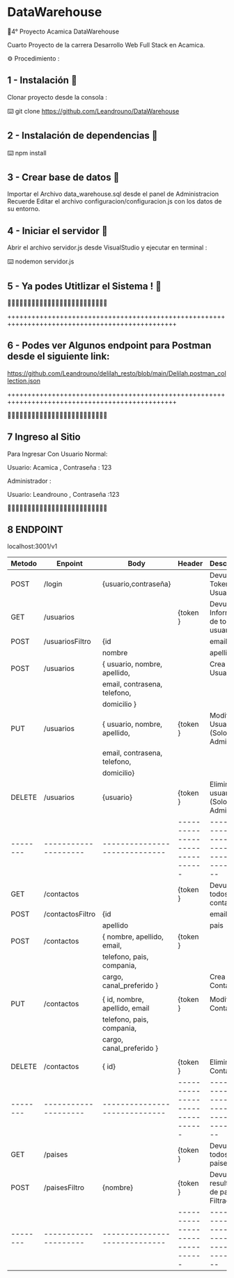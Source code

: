 # DataWarehouse
🔧4° Proyecto Acamica DataWarehouse

Cuarto Proyecto de la carrera Desarrollo Web Full Stack en Acamica.

⚙️ Procedimiento :

## 1 - Instalación 🔩

Clonar proyecto desde la consola :

⌨️ git clone https://github.com/Leandrouno/DataWarehouse 

## 2 - Instalación de dependencias 🔩

⌨️ npm install

## 3 - Crear base de datos 🔩


Importar el Archivo data_warehouse.sql desde el panel de Administracion
Recuerde Editar el archivo configuracion/configuracion.js con los datos de su entorno.

## 4 - Iniciar el servidor 🔩

Abrir el archivo servidor.js desde VisualStudio y ejecutar en terminal :

⌨️ nodemon servidor.js

## 5 - Ya podes Utitlizar el Sistema ! 🔩


📌📌📌📌📌📌📌📌📌📌📌📌📌📌📌📌📌📌📌📌📌📌📌📌📌

++++++++++++++++++++++++++++++++++++++++++++++++++++++++++++++++++++++++++++++++++++++++++++++++
## 6 - Podes ver Algunos endpoint para Postman desde el siguiente link:
https://github.com/Leandrouno/delilah_resto/blob/main/Delilah.postman_collection.json

++++++++++++++++++++++++++++++++++++++++++++++++++++++++++++++++++++++++++++++++++++++++++++++++


📌📌📌📌📌📌📌📌📌📌📌📌📌📌📌📌📌📌📌📌📌📌📌📌📌

## 7 Ingreso al Sitio

Para Ingresar Con Usuario Normal:

Usuario: Acamica , Contraseña : 123

Administrador :

Usuario: Leandrouno , Contraseña :123

📌📌📌📌📌📌📌📌📌📌📌📌📌📌📌📌📌📌📌📌📌📌📌📌📌



## 8 ENDPOINT

localhost:3001/v1

| Metodo |       Enpoint      |           Body	        	|           Header	        	|                  Descripcion                           |
|--------|--------------------|-----------------------------|-------------------------------|--------------------------------------------------------|
|  POST  | /login             |{usuario,contraseña}		    |                   		    | Devuelve el Token del Usuario                          |
|   GET  | /usuarios          |                   		    |           {token }    		| Devuelve Informacion de todos los usuarios             |
|  POST  | /usuariosFiltro    |{id || email || usuario ||   |           {token }    		| Devuelve informacion de un Usuario 					 |
|        |                    | nombre || apellido}         |                               |                                                        |
|  POST  | /usuarios          |{ usuario, nombre, apellido, |                   		    | Crea un Usuario                                        |
|		 |					  |	email, contrasena, telefono,|                   		    |                                                        |
|		 |					  | domicilio  }          		|                   		    |					                                     |
|   PUT  | /usuarios          |{ usuario, nombre, apellido, |           {token }    		| Modifica un Usuario                   (Solo Admin)     |
|        | 				      |	email, contrasena, telefono,|                   		    |                                                        |
|		 |					  | domicilio}          		|                   		    |                                                        |
| DELETE | /usuarios          |{usuario}    				|           {token }    		| Elimina un usuario                    (Solo Admin)     |
|--------|--------------------|-----------------------------|-------------------------------|--------------------------------------------------------|
|   GET  | /contactos         |                      	    |           {token }       	    | Devuelve todos los contactos                           |
|  POST  | /contactosFiltro   | {id || email || nombre ||   |           {token }            | Devuelve el Contacto con la Busqueda Filtrada          |
|        |                    |apellido || pais || compania}|     	                        |                                                        |
|  POST  | /contactos         |{ nombre, apellido, email,   |           {token }            |                                                        |
|        |                    | telefono, pais, compania,   |                               |                                                        |
|        |                    | cargo, canal_preferido }    |                        		| Crea un Contacto                                       |
|		 |					  |                             |                   		    |                                                        |
|  PUT   | /contactos         |{ id, nombre, apellido, email|           {token }            |  Modifica un Contacto                                  |
|        |                    | telefono, pais, compania,   |                               |                                                        |
|        |                    | cargo, canal_preferido }    |                        		|                                                        |
|		 |					  |                             |                   		    |                                                        |
| DELETE | /contactos         |{ id}                        |           {token }    		| Elimina un Contacto                                    |
|--------|--------------------|-----------------------------|-------------------------------|--------------------------------------------------------|
|   GET  | /paises            |                      	    |           {token }       	    | Devuelve todos los paises                              |
|   POST | /paisesFiltro      | {nombre}              	    |           {token }       	    | Devuelve el resultado de paises Filtrado               |
|--------|--------------------|-----------------------------|-------------------------------|--------------------------------------------------------|
